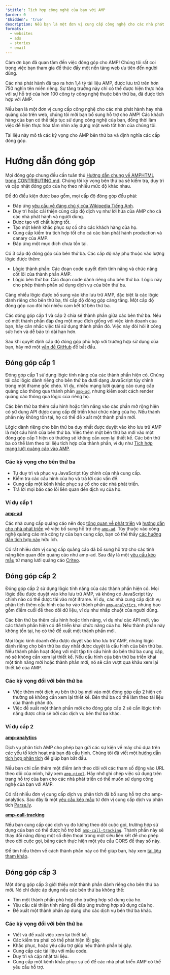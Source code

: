 ```yaml
---
'$title': Tích hợp công nghệ của bạn với AMP
$order: 0
'$hidden': 'true'
description: Nếu bạn là một đơn vị cung cấp công nghệ cho các nhà phát hành hay nhà quảng cáo trên web, chúng tôi mời bạn bổ sung hỗ trợ cho AMP để các khách hàng của bạn có thể tiếp tục...
formats:
  - websites
  - ads
  - stories
  - email
---
```


Cảm ơn bạn đã quan tâm đến việc đóng góp cho AMP! Chúng tôi rất coi trọng việc bạn tham gia để thúc đẩy một nền tảng web ưu tiên đến người dùng.

Các nhà phát hành đã tạo ra hơn 1,4 tỷ tài liệu AMP, được lưu trữ trên hơn 750 nghìn tên miền riêng. Sự tăng trưởng này chỉ có thể được hiện thực hóa với sự hỗ trợ của hơn 100 công ty công nghệ thuộc bên thứ ba, đã được tích hợp với AMP.

Nếu bạn là một đơn vị cung cấp công nghệ cho các nhà phát hành hay nhà quảng cáo trên web, chúng tôi mời bạn bổ sung hỗ trợ cho AMP! Các khách hàng của bạn có thể tiếp tục sử dụng công nghệ của bạn, đồng thời làm việc để hiện thực hóa tầm nhìn xây dựng một web tốt hơn của chúng tôi.

Tài liệu này mô tả các kỳ vọng cho AMP bên thứ ba và định nghĩa các cấp đóng góp.

# Hướng dẫn đóng góp

Mọi đóng góp chung đều cần tuân thủ [Hướng dẫn chung về AMPHTML trong CONTRIBUTING.md](https://github.com/ampproject/amphtml/blob/main/docs/contributing.md). Chúng tôi kỳ vọng bên thứ ba sẽ kiểm tra, duy trì và cập nhật đóng góp của họ theo nhiều mức độ khác nhau.

Để đủ điều kiện được bao gồm, mọi cấp độ đóng góp đều phải:

- Đáp ứng [yêu cầu về đáng chú ý của Wikipedia Tiếng Anh](https://en.wikipedia.org/wiki/Wikipedia:Notability).
- Duy trì hoặc cải thiện cùng cấp độ dịch vụ như lời hứa của AMP cho cả các nhà phát hành và người dùng.
- Được tạo với chất lượng tốt.
- Tạo một kênh khắc phục sự cố cho các khách hàng của họ.
- Cung cấp kiểm tra tích hợp tốt cho cả các bản phát hành production và canary của AMP.
- Đáp ứng một mục đích chưa tồn tại.

Có 3 cấp độ đóng góp của bên thứ ba. Các cấp độ này phụ thuộc vào lượng lôgic được thêm:

- Lôgic thành phần: Các đoạn code quyết định tính năng và chức năng cốt lõi của thành phần AMP.
- Lôgic bên thứ ba: Các đoạn code dành riêng cho bên thứ ba. Lôgic này cho phép thành phần sử dụng dịch vụ của bên thứ ba.

Càng nhiều lôgic được bổ sung vào kho lưu trữ AMP, đặc biệt là các lôgic dành riêng cho bên thứ ba, thì cấp độ đóng góp càng tăng. Một cấp độ đóng góp cao đòi hỏi nhiều cam kết từ bên thứ ba.

Các đóng góp cấp 1 và cấp 2 chia sẻ thành phần giữa các bên thứ ba. Nếu có một thành phần đáp ứng một mục đích giống với việc kinh doanh của bạn, hãy cân nhắc việc tái sử dụng thành phần đó. Việc này đòi hỏi ít công sức hơn và dễ bảo trì dài hạn hơn.

Sau khi quyết định cấp độ đóng góp phù hợp với trường hợp sử dụng của bạn, hãy mở một [vấn đề GitHub](https://github.com/ampproject/amphtml/issues/new) để bắt đầu.

## Đóng góp cấp 1

Đóng góp cấp 1 sử dụng lôgic tính năng của các thành phần hiện có. Chúng tải các lôgic dành riêng cho bên thứ ba dưới dạng JavaScript tùy chỉnh trong một iframe gốc chéo. Ví dụ, nhiều mạng lưới quảng cáo cung cấp quảng cáo thông qua thành phần [`amp-ad`](../../../components/reference/amp-ad.md), nhưng kiểm soát cách render quảng cáo thông qua lôgic của riêng họ.

Các bên thứ ba thêm cấu hình hoặc tính năng vào các phần mở rộng hiện có sử dụng API được cung cấp để triển khai chức năng của họ. Nếu thành phần này không tồn tại, họ có thể đề xuất một thành phần mới.

Lôgic dành riêng cho bên thứ ba duy nhất được duyệt vào kho lưu trữ AMP là một cấu hình của bên thứ ba. Việc thêm một bên thứ ba mới vào một đóng góp cấp 1 hiện có thường sẽ không cần xem lại thiết kế. Các bên thứ ba có thể làm theo tài liệu tích hợp của thành phần, ví dụ như [Tích hợp mạng lưới quảng cáo vào AMP](https://github.com/ampproject/amphtml/blob/main/ads/README.md).

### Các kỳ vọng cho bên thứ ba

- Tự duy trì và phục vụ JavaScript tùy chỉnh của nhà cung cấp.
- Kiểm tra các cấu hình của họ và trả lời các vấn đề.
- Cung cấp một kênh khắc phục sự cố cho các nhà phát triển.
- Trả lời mọi báo cáo lỗi liên quan đến dịch vụ của họ.

### Ví dụ cấp 1

[**amp-ad**](../../../components/reference/amp-ad.md)

Các nhà cung cấp quảng cáo nên đọc [tổng quan về phát triển](https://github.com/ampproject/amphtml/tree/main/ads#overview) và [hướng dẫn cho nhà phát triển](https://github.com/ampproject/amphtml/tree/main/ads#developer-guidelines-for-a-pull-request) về việc bổ sung hỗ trợ cho [`amp-ad`](../../../components/reference/amp-ad.md). Tùy thuộc vào công nghệ quảng cáo mà công ty của bạn cung cấp, bạn có thể thấy [các hướng dẫn tích hợp này](/content/amp-dev/documentation/guides-and-tutorials/contribute/vendor-contributions/ad-integration-guide.md?format=ads) hữu ích.

Có rất nhiều đơn vị cung cấp quảng cáo đã bổ sung hỗ trợ cho các tính năng liên quan đến quảng cáo như amp-ad. Sau đây là một [yêu cầu kéo mẫu](https://github.com/ampproject/amphtml/pull/2299) từ mạng lưới quảng cáo [Criteo](https://github.com/ampproject/amphtml/blob/main/ads/criteo.md).

## Đóng góp cấp 2

Đóng góp cấp 2 sử dụng lôgic tính năng của các thành phần hiện có. Mọi lôgic đều được duyệt vào kho lưu trữ AMP, và không có JavaScript tùy chỉnh nào có thể được tải vào một iframe. Ví dụ, các nhà cung cấp dịch vụ phân tích thêm cấu hình của họ vào thành phần [`amp-analytics`](../../../components/reference/amp-analytics.md), nhưng bao gồm điểm cuối để theo dõi dữ liệu, ví dụ như nhấp chuột của người dùng.

Các bên thứ ba thêm cấu hình hoặc tính năng, ví dụ như các API mới, vào các thành phần hiện có để triển khai chức năng của họ. Nếu thành phần này không tồn tại, họ có thể đề xuất một thành phần mới.

Mọi lôgic kinh doanh đều được duyệt vào kho lưu trữ AMP, nhưng lôgic dành riêng cho bên thứ ba duy nhất được duyệt là cấu hình của bên thứ ba. Nếu thành phần hoạt động với một tập tin cấu hình do bên thứ ba cung cấp, nó sẽ không cần xem lại thiết kế. Nếu cấu hình của bên thứ ba triển khai một tính năng mới hoặc thành phần mới, nó sẽ cần vượt qua khâu xem lại thiết kế của AMP.

### Các kỳ vọng đối với bên thứ ba

- Việc thêm một dịch vụ bên thứ ba mới vào một đóng góp cấp 2 hiện có thường sẽ không cần xem lại thiết kế. Bên thứ ba có thể làm theo tài liệu của thành phần đó.
- Việc đề xuất một thành phần mới cho đóng góp cấp 2 sẽ cần lôgic tính năng được chia sẻ bởi các dịch vụ bên thứ ba khác.

### Ví dụ cấp 2

[**amp-analytics**](../../../components/reference/amp-analytics.md)

Dịch vụ phân tích AMP cho phép bạn gửi các sự kiện về máy chủ dựa trên các yếu tố kích hoạt mà bạn đã cấu hình. Chúng tôi đã viết một [hướng dẫn tích hợp phân tích](../../optimize-measure/configure-analytics/index.md) để giúp bạn bắt đầu.

Nếu bạn chỉ cần thêm một điểm ảnh theo dõi với các tham số động vào URL theo dõi của mình, hãy xem [`amp-pixel`](../../../components/reference/amp-pixel.md). Hãy nhớ ghi chép việc sử dụng trên trang hỗ trợ của bạn cho các nhà phát triển có thể muốn sử dụng công nghệ của bạn với AMP.

Có rất nhiều đơn vị cung cấp dịch vụ phân tích đã bổ sung hỗ trợ cho amp-analytics. Sau đây là một [yêu cầu kéo mẫu](https://github.com/ampproject/amphtml/pull/1595) từ đơn vị cung cấp dịch vụ phân tích [Parse.ly](https://www.parsely.com/help/integration/google-amp/).

[**amp-call-tracking**](../../../components/reference/amp-call-tracking.md)

Nếu bạn cung cấp các dịch vụ đo lường theo dõi cuộc gọi, trường hợp sử dụng của bạn có thể được hỗ trợ bởi [`amp-call-tracking`](../../../components/reference/amp-call-tracking.md). Thành phần này sẽ thay đổi năng động một số điện thoại trong một siêu liên kết để cho phép theo dõi cuộc gọi, bằng cách thực hiện một yêu cầu CORS để thay số này.

Để tìm hiểu thêm về cách thành phần này có thể giúp bạn, hãy xem [tài liệu tham khảo](../../../components/reference/amp-call-tracking.md).

## Đóng góp cấp 3

Một đóng góp cấp 3 giới thiệu một thành phần dành riêng cho bên thứ ba mới. Nó chỉ được áp dụng nếu các bên thứ ba không thể:

- Tìm một thành phần phù hợp cho trường hợp sử dụng của họ.
- Yêu cầu cải thiện tính năng để đáp ứng trường hợp sử dụng của họ.
- Đề xuất một thành phần áp dụng cho các dịch vụ bên thứ ba khác.

### Các kỳ vọng đối với bên thứ ba

- Viết và đề xuất việc xem lại thiết kế.
- Các kiểm tra phải có thể phát hiện lỗi gãy.
- Khắc phục, hoặc yêu cầu trợ giúp nếu thành phần bị gãy.
- Cung cấp các tài liệu với mẫu code.
- Duy trì và cập nhật tài liệu.
- Cung cấp một kênh khắc phục sự cố để các nhà phát triển AMP có thể yêu cầu hỗ trợ.
